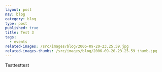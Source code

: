 ```yaml
---
layout: post
nav: blog
category: blog
type: post
published: true
title: Test 3
tags:
  - events
related-images: /src/images/blog/2006-09-20-23.25.59.jpg
related-images-thumbs: /src/images/blog/2006-09-20-23.25.59_thumb.jpg
---
```

Testtesttest